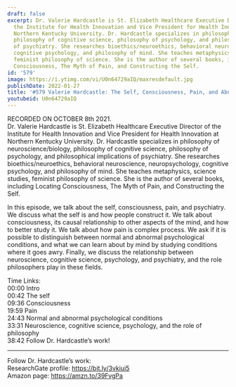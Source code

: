 ```yaml
---
draft: false
excerpt: Dr. Valerie Hardcastle is St. Elizabeth Healthcare Executive Director of
  the Institute for Health Innovation and Vice President for Health Innovation at
  Northern Kentucky University. Dr. Hardcastle specializes in philosophy of neuroscience/biology,
  philosophy of cognitive science, philosophy of psychology, and philosophical implications
  of psychiatry. She researches bioethics/neuroethics, behavioral neuroscience, neuropsychology,
  cognitive psychology, and philosophy of mind. She teaches metaphysics, science studies,
  feminist philosophy of science. She is the author of several books, including Locating
  Consciousness, The Myth of Pain, and Constructing the Self.
id: '579'
image: https://i.ytimg.com/vi/U0n64729aIQ/maxresdefault.jpg
publishDate: 2022-01-27
title: '#579 Valerie Hardcastle: The Self, Consciousness, Pain, and Abnormal Psychology'
youtubeid: U0n64729aIQ
---
```

<div class="timelinks">

RECORDED ON OCTOBER 8th 2021.  
Dr. Valerie Hardcastle is St. Elizabeth Healthcare Executive Director of the Institute for Health Innovation and Vice President for Health Innovation at Northern Kentucky University. Dr. Hardcastle specializes in philosophy of neuroscience/biology, philosophy of cognitive science, philosophy of psychology, and philosophical implications of psychiatry. She researches bioethics/neuroethics, behavioral neuroscience, neuropsychology, cognitive psychology, and philosophy of mind. She teaches metaphysics, science studies, feminist philosophy of science. She is the author of several books, including Locating Consciousness, The Myth of Pain, and Constructing the Self.

In this episode, we talk about the self, consciousness, pain, and psychiatry. We discuss what the self is and how people construct it. We talk about consciousness, its causal relationship to other aspects of the mind, and how to better study it. We talk about how pain is complex process. We ask if it is possible to distinguish between normal and abnormal psychological conditions, and what we can learn about by mind by studying conditions where it goes awry. Finally, we discuss the relationship between neuroscience, cognitive science, psychology, and psychiatry, and the role philosophers play in these fields.

Time Links:  
<time>00:00</time> Intro  
<time>00:42</time> The self  
<time>09:36</time> Consciousness  
<time>19:59</time> Pain  
<time>24:43</time> Normal and abnormal psychological conditions  
<time>33:31</time> Neuroscience, cognitive science, psychology, and the role of philosophy  
<time>38:42</time> Follow Dr. Hardcastle’s work!

---

Follow Dr. Hardcastle’s work:  
ResearchGate profile: https://bit.ly/3vkiui5  
Amazon page: https://amzn.to/39FvgPa
</div>

